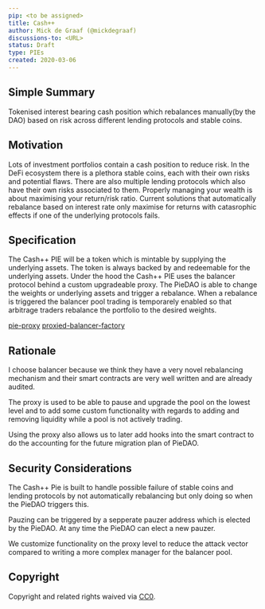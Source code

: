 ```yaml
---
pip: <to be assigned>
title: Cash++
author: Mick de Graaf (@mickdegraaf)
discussions-to: <URL>
status: Draft
type: PIEs
created: 2020-03-06
---
```


<!--You can leave these HTML comments in your merged PIP and delete the visible duplicate text guides, they will not appear and may be helpful to refer to if you edit it again. This is the suggested template for new PIPs. Note that an PIP number will be assigned by an editor. When opening a pull request to submit your PIP, please use an abbreviated title in the filename, `pip-draft_title_abbrev.md`. The title should be 44 characters or less.-->


## Simple Summary
<!--"If you can't explain it simply, you don't understand it well enough." Provide a simplified and layman-accessible explanation of the PIP.-->
Tokenised interest bearing cash position which rebalances manually(by the DAO) based on risk across different lending protocols and stable coins.


## Motivation
<!--The motivation is critical for PIPs that want to change the Ethereum protocol. It should clearly explain why the existing protocol specification is inadequate to address the problem that the PIP solves. PIP submissions without sufficient motivation may be rejected outright.-->
Lots of investment portfolios contain a cash position to reduce risk. In the DeFi ecosystem there is a plethora stable coins, each with their own risks and potential flaws. There are also multiple lending protocols which also have their own risks associated to them. Properly managing your wealth is about maximising your return/risk ratio. Current solutions that automatically rebalance based on interest rate only maximise for returns with catasrophic effects if one of the underlying protocols fails.

## Specification
<!--The technical specification should describe the syntax and semantics of any new feature. The specification should be detailed enough to allow competing, interoperable implementations for any of the current Ethereum platforms (go-ethereum, parity, cpp-ethereum, ethereumj, ethereumjs, and [others](https://github.com/ethereum/wiki/wiki/Clients)).-->
The Cash++ PIE will be a token which is mintable by supplying the underlying assets. The token is always backed by and redeemable for the underlying assets. Under the hood the Cash++ PIE uses the balancer protocol behind a custom upgradeable proxy. The PieDAO is able to change the weights or underlying assets and trigger a rebalance. When a rebalance is triggered the balancer pool trading is temporarely enabled so that arbitrage traders rebalance the portfolio to the desired weights.

[pie-proxy](https://github.com/pie-dao/pie-proxy)
[proxied-balancer-factory](https://github.com/pie-dao/proxied-balancer-factory) 

## Rationale
<!--The rationale fleshes out the specification by describing what motivated the design and why particular design decisions were made. It should describe alternate designs that were considered and related work, e.g. how the feature is supported in other languages. The rationale may also provide evidence of consensus within the community, and should discuss important objections or concerns raised during discussion.-->
I choose balancer because we think they have a very novel rebalancing mechanism and their smart contracts are very well written and are already audited.

The proxy is used to be able to pause and upgrade the pool on the lowest level and to add some custom functionality with regards to adding and removing liquidity while a pool is not actively trading.

Using the proxy also allows us to later add hooks into the smart contract to do the accounting for the future migration plan of PieDAO.

## Security Considerations
<!--All PIPs must contain a section that discusses the security implications/considerations relevant to the proposed change. Include information that might be important for security discussions, surfaces risks and can be used throughout the life cycle of the proposal. E.g. include security-relevant design decisions, concerns, important discussions, implementation-specific guidance and pitfalls, an outline of threats and risks and how they are being addressed. PIP submissions missing the "Security Considerations" section will be rejected. An PIP cannot proceed to status "Final" without a Security Considerations discussion deemed sufficient by the reviewers.-->

The Cash++ Pie is built to handle possible failure of stable coins and lending protocols by not automatically rebalancing but only doing so when the PieDAO triggers this.

Pauzing can be triggered by a sepperate pauzer address which is elected by the PieDAO. At any time the PieDAO can elect a new pauzer.

We customize functionality on the proxy level to reduce the attack vector compared to writing a more complex manager for the balancer pool.


## Copyright
Copyright and related rights waived via [CC0](https://creativecommons.org/publicdomain/zero/1.0/).
